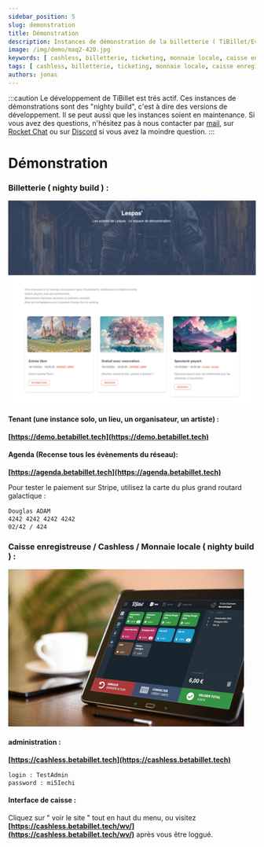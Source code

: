```yaml
---
sidebar_position: 5
slug: demonstration
title: Démonstration
description: Instances de démonstration de la billetterie ( TiBillet/Event ) et de la caisse enregistreuse ( TiBillet/LaBoutik ) qui accepte les paiements en monnaie locale et/ou en cashless, et qui permet de gérer les commandes de buvette et de restauration.
image: /img/demo/maq2-420.jpg
keywords: [ cashless, billetterie, ticketing, monnaie locale, caisse enregistreuse, démonstration, festival, tiers-lieux ]
tags: [ cashless, billetterie, ticketing, monnaie locale, caisse enregistreuse, démonstration, festival, tiers-lieux ]
authors: jonas
---
```


:::caution
Le développement de TiBillet est trés actif. Ces instances de démonstrations sont des "nighty build", c'est à dire des
versions de développement. Il se peut aussi que les instances soient en maintenance. Si vous avez des questions,
n'hésitez pas à nous contacter par [mail](mailto:contact@tibillet.re),
sur [Rocket Chat](https://chat.communecter.org/channel/Tibillet/) ou sur [Discord](https://discord.gg/ecb5jtP7vY) si
vous avez la moindre question.
:::

# Démonstration

### Billetterie ( nighty build ) :

![BilletDemo1.jpg](/img/demo/BilletDemo1.jpg)


#### Tenant (une instance solo, un lieu, un organisateur, un artiste) :

**[https://demo.betabillet.tech](https://demo.betabillet.tech)**

#### Agenda (Recense tous les évènements du réseau):

**[https://agenda.betabillet.tech](https://agenda.betabillet.tech)**

Pour tester le paiement sur Stripe, utilisez la carte du plus grand routard galactique :

    Douglas ADAM        
    4242 4242 4242 4242 
    02/42 / 424

### Caisse enregistreuse / Cashless / Monnaie locale ( nighty build ) :

![maq2-420.jpg](/img/demo/maq2-420.jpg)

#### administration :

**[https://cashless.betabillet.tech](https://cashless.betabillet.tech)**

    login : TestAdmin
    password : mi5Iechi

#### Interface de caisse :

Cliquez sur " voir le site " tout en haut du menu, ou visitez
**[https://cashless.betabillet.tech/wv/](https://cashless.betabillet.tech/wv/)** après vous être loggué.

